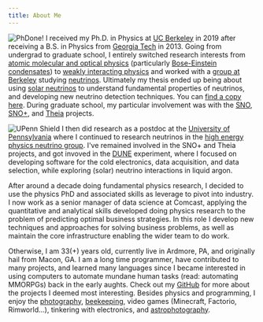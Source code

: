 ```yaml
---
title: About Me
---
```


![PhDone!](/images/phdone.jpg#right)
I received my Ph.D. in Physics at [UC Berkeley](https://cal.berkeley.edu/benland100/) in 2019 after receiving a B.S. in Physics from [Georgia Tech](https://sites.gatech.edu/benland100/) in 2013. 
Going from undergrad to graduate school, I entirely switched research interests from [atomic molecular and optical physics](https://en.wikipedia.org/wiki/Atomic,_molecular,_and_optical_physics) (particularly [Bose-Einstein condensates](https://en.wikipedia.org/wiki/Bose%E2%80%93Einstein_condensate)) to [weakly interacting physics](https://en.wikipedia.org/wiki/Weak_interaction) and worked with a [group at Berkeley](https://underground.physics.berkeley.edu/) studying [neutrinos](https://en.wikipedia.org/wiki/Neutrino).
Ultimately my thesis ended up being about using [solar neutrinos](https://en.wikipedia.org/wiki/Solar_neutrino) to understand fundamental properties of neutrinos, and developing new neutrino detection techniques. 
You can [find a copy here](https://ben.land/files/thesis_final.pdf). 
During graduate school, my particular involvement was with the [SNO](https://sno.phy.queensu.ca/), [SNO+](https://snoplus.phy.queensu.ca/), and [Theia](https://theia.berkeley.edu/index.php/Main_Page) projects.

![UPenn Shield](/images/upenn.png#leftsmall)
I then did research as a postdoc at the [University of Pennsylvania](https://web.sas.upenn.edu/bland100/) where I continued to research neutrinos in the [high energy physics neutrino group](https://live-sas-physics.pantheon.sas.upenn.edu/research/particle-physics). 
I've remained involved in the SNO+ and Theia projects, and got invoved in the [DUNE](https://www.dunescience.org/) experiment, where I focused on developing software for the cold electronics, data acquisition, and data selection, while exploring (solar) neutrino interactions in liquid argon.

After around a decade doing fundamental physics research, I decided to use the physics PhD and associated skills as leverage to pivot into industry. 
I now work as a senior manager of data science at Comcast, applying the quantitative and analytical skills developed doing physics research to the problem of predicting optimal business strategies.
In this role I develop new techniques and approaches for solving business problems, as well as maintain the core infrastructure enabling the wider team to do work.

Otherwise, I am 33(+) years old, currently live in Ardmore, PA, and originally hail from Macon, GA. 
I am a long time programmer, have contributed to many projects, and learned many languages since I became interested in using computers to automate mundane human tasks (read: automating MMORPGs) back in the early aughts. 
Check out my [GitHub](https://github.com/BenLand100) for more about the projects I deemed most interesting. 
Besides physics and programming, I enjoy the [photography](https://ben.land/photos/), [beekeeping](https://ben.land/beecam/), video games (Minecraft, Factorio, Rimworld...), tinkering with electronics, and [astrophotography](https://ben.land/astro/).


